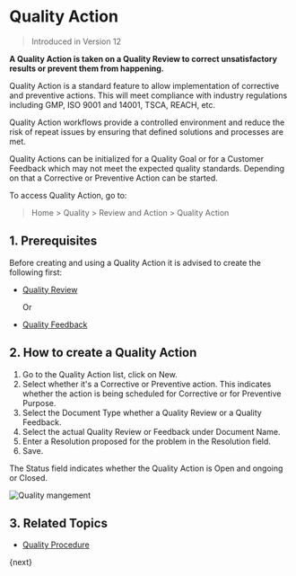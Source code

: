 <!-- add-breadcrumbs -->
# Quality Action

> Introduced in Version 12

**A Quality Action is taken on a Quality Review to correct unsatisfactory results or prevent them from happening.**

Quality Action is a standard feature to allow implementation of corrective and preventive actions. This will meet compliance with industry regulations including GMP, ISO 9001 and 14001, TSCA, REACH, etc.

Quality Action workflows provide a controlled environment and reduce the risk of repeat issues by ensuring that defined solutions and processes are met.

Quality Actions can be initialized for a Quality Goal or for a Customer Feedback which may not meet the expected quality standards. Depending on that a Corrective or Preventive Action can be started.

To access Quality Action, go to:
> Home > Quality > Review and Action > Quality Action

## 1. Prerequisites
Before creating and using a Quality Action it is advised to create the following first:
* [Quality Review](/docs/user/manual/en/quality-management/quality_review)

    Or

* [Quality Feedback](/docs/user/manual/en/quality-management/quality_feedback)


## 2. How to create a Quality Action
1. Go to the Quality Action list, click on New.
1. Select whether it's a Corrective or Preventive action. This indicates whether the action is being scheduled for Corrective or for Preventive Purpose.
1. Select the Document Type whether a Quality Review or a Quality Feedback.
1. Select the actual Quality Review or Feedback under Document Name.
1. Enter a Resolution proposed for the problem in the Resolution field.
1. Save.

The Status field indicates whether the Quality Action is Open and ongoing or Closed.

<img class="screenshot" alt="Quality mangement" src="{{docs_base_url}}/assets/img/quality-management/action.gif">

## 3. Related Topics
* [Quality Procedure](/docs/user/manual/en/quality-management/quality_procedure)


{next}
